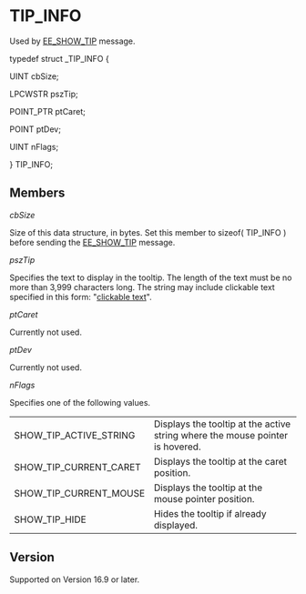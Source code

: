 # TIP\_INFO

Used by [EE\_SHOW\_TIP](../message/ee_show_tip) message.

typedef struct \_TIP\_INFO {

UINT cbSize;

LPCWSTR pszTip;

POINT\_PTR ptCaret;

POINT ptDev;

UINT nFlags;

} TIP\_INFO;

## Members

_cbSize_

Size of this data structure, in bytes. Set this member to sizeof( TIP\_INFO ) before sending the [EE\_SHOW\_TIP](../message/ee_show_tip) message.

_pszTip_

Specifies the text to display in the tooltip. The length of the text must be no more than 3,999 characters long. The string may include clickable text specified in this form: "<a href="url">clickable text</a>".

_ptCaret_

Currently not used.

_ptDev_

Currently not used.

_nFlags_

Specifies one of the following values.

|     |     |
| --- | --- |
| SHOW\_TIP\_ACTIVE\_STRING | Displays the tooltip at the active string where the mouse pointer is hovered. |
| SHOW\_TIP\_CURRENT\_CARET | Displays the tooltip at the caret position. |
| SHOW\_TIP\_CURRENT\_MOUSE | Displays the tooltip at the mouse pointer position. |
| SHOW\_TIP\_HIDE | Hides the tooltip if already displayed. |

## Version

Supported on Version 16.9 or later.
